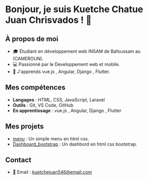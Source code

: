 # Bonjour, je suis Kuetche Chatue Juan Chrisvados ! 👋

## À propos de moi
- 🎓 Étudiant en développement web INSAM de Bafoussam au (CAMEROUN).
- 💻 Passionné par le Developpement web et mobile.
- 🌱 J'apprends vue.js , Angular, Django , Flutter.

## Mes compétences
- **Langages** : HTML, CSS, JavaScript, Laravel 
- **Outils** : Git, VS Code, GitHub
- **En apprentissage** : vue.js , Angular, Django , Flutter

## Mes projets
- [menu](https://github.com/chrisvados/menu) : Un simple menu en html css.
- [Dashboard_bootstrap]((https://github.com/chrisvados/Dashboard_bootstrap.git)) : Un dashbord en html css bootstrap.

## Contact
- 📧 Email : kuetchejuan546@email.com
